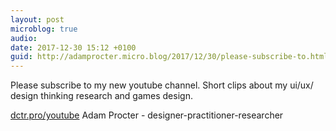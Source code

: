 ```yaml
---
layout: post
microblog: true
audio: 
date: 2017-12-30 15:12 +0100
guid: http://adamprocter.micro.blog/2017/12/30/please-subscribe-to.html
---
```

Please subscribe to my new youtube channel. 
Short clips about my ui/ux/ design thinking research and games design.

[dctr.pro/youtube](http://dctr.pro/youtube)
Adam Procter - designer-practitioner-researcher
